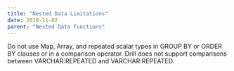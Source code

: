 ```yaml
---
title: "Nested Data Limitations"
date: 2018-11-02
parent: "Nested Data Functions"
---
```

Do not use Map, Array, and repeated scalar types in GROUP BY or ORDER BY clauses or in a comparison operator. Drill does not support comparisons between VARCHAR:REPEATED and VARCHAR:REPEATED.

